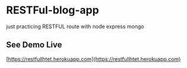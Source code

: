 # RESTFul-blog-app
just practicing RESTFUL route with node express mongo

## See Demo Live
[https://restfullhtet.herokuapp.com](https://restfullhtet.herokuapp.com)


